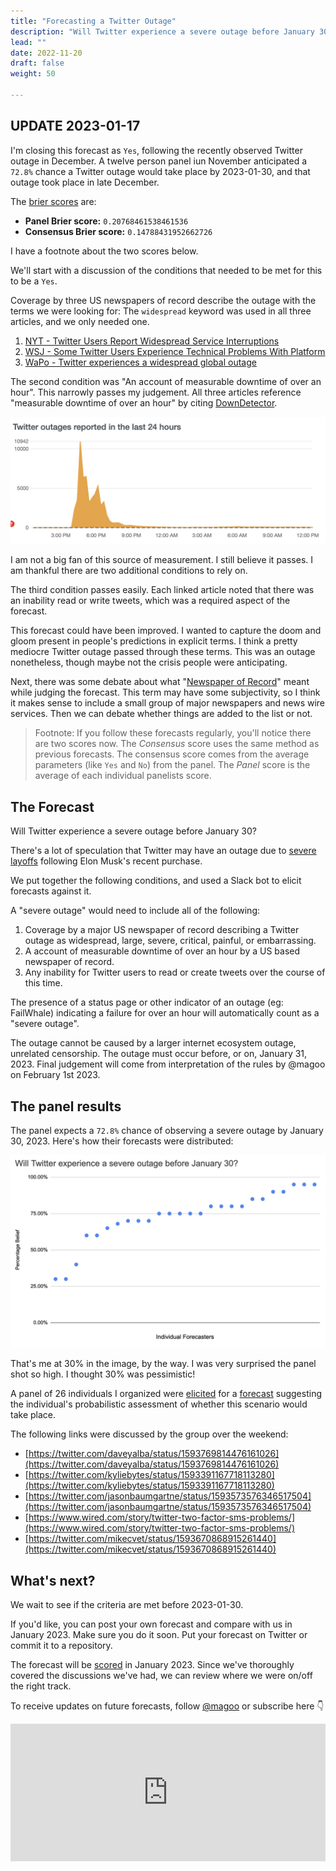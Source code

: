 ```yaml
---
title: "Forecasting a Twitter Outage"
description: "Will Twitter experience a severe outage before January 30? (UPDATED)"
lead: ""
date: 2022-11-20
draft: false
weight: 50

---
```


## UPDATE 2023-01-17

I'm closing this forecast as `Yes`, following the recently observed Twitter outage in December. A twelve person panel iun November anticipated a `72.8%` chance a Twitter outage would take place by 2023-01-30, and that outage took place in late December.

The [brier scores](https://magoo.medium.com/scoring-a-risk-forecast-58673bb6a05e) are:

- **Panel Brier score:** `0.20768461538461536`
- **Consensus Brier score:** `0.14788431952662726`

I have a footnote about the two scores below.

We'll start with a discussion of the conditions that needed to be met for this to be a `Yes`.

Coverage by three US newspapers of record describe the outage with the terms we were looking for: The `widespread` keyword was used in all three articles, and we only needed one.

1. [NYT - Twitter Users Report Widespread Service Interruptions](https://www.nytimes.com/2022/12/28/technology/twitter-outages.html)
2. [WSJ - Some Twitter Users Experience Technical Problems With Platform](https://www.wsj.com/articles/some-twitter-users-experience-technical-problems-with-platform-11672280111)
3. [WaPo - Twitter experiences a widespread global outage](https://www.washingtonpost.com/technology/2022/12/28/twitter-global-outage/)

The second condition was "An account of measurable downtime of over an hour". This narrowly passes my judgement. All three articles reference "measurable downtime of over an hour" by citing [DownDetector](https://downdetector.com/).

![twitter_downdetector](twitter-downdetector.png)

I am not a big fan of this source of measurement. I still believe it passes. I am thankful there are two additional conditions to rely on.

The third condition passes easily. Each linked article noted that there was an inability read or write tweets, which was a required aspect of the forecast.

This forecast could have been improved. I wanted to capture the doom and gloom present in people's predictions in explicit terms. I think a pretty mediocre Twitter outage passed through these terms. This was an outage nonetheless, though maybe not the crisis people were anticipating.

Next, there was some debate about what "[Newspaper of Record](https://en.wikipedia.org/wiki/Newspaper_of_record)" meant while judging the forecast. This term may have some subjectivity, so I think it makes sense to include a small group of major newspapers and news wire services. Then we can debate whether things are added to the list or not.

> Footnote: If you follow these forecasts regularly, you'll notice there are two scores now. The _Consensus_ score uses the same method as previous forecasts. The consensus score comes from the average parameters (like `Yes` and `No`) from the panel. The _Panel_ score is the average of each individual panelists score.

## The Forecast

Will Twitter experience a severe outage before January 30?

There's a lot of speculation that Twitter may have an outage due to [severe layoffs](https://www.bbc.com/news/business-63672307) following Elon Musk's recent purchase.

We put together the following conditions, and used a Slack bot to elicit forecasts against it.

A "severe outage" would need to include all of the following:

1. Coverage by a major US newspaper of record describing a Twitter outage as widespread, large, severe, critical, painful, or embarrassing.  
2. A account of measurable downtime of over an hour by a US based newspaper of record.
3. Any inability for Twitter users to read or create tweets over the course of this time.

The presence of a status page or other indicator of an outage (eg: FailWhale) indicating a failure for over an hour will automatically count as a "severe outage".

The outage cannot be caused by a larger internet ecosystem outage, unrelated censorship. The outage must occur before, or on, January 31, 2023. Final judgement will come from interpretation of the rules by @magoo on February 1st 2023.

## The panel results

The panel expects a `72.8%` chance of observing a severe outage by January 30, 2023. Here's how their forecasts were distributed:

![twitter_forecast](twitter-chart.png)

That's me at 30% in the image, by the way. I was very surprised the panel shot so high. I thought 30% was pessimistic!

A panel of 26 individuals I organized were [elicited](/risk-measurement/docs/estimation/expert-elicitation/) for a [forecast](/risk-measurement/docs/intro/for-noobs) suggesting the individual's probabilistic assessment of whether this scenario would take place.

The following links were discussed by the group over the weekend:

- [https://twitter.com/daveyalba/status/1593769814476161026](https://twitter.com/daveyalba/status/1593769814476161026)
- [https://twitter.com/kyliebytes/status/1593391167718113280](https://twitter.com/kyliebytes/status/1593391167718113280)
- [https://twitter.com/jasonbaumgartne/status/1593573576346517504](https://twitter.com/jasonbaumgartne/status/1593573576346517504)
- [https://www.wired.com/story/twitter-two-factor-sms-problems/](https://www.wired.com/story/twitter-two-factor-sms-problems/)
- [https://twitter.com/mikecvet/status/1593670868915261440](https://twitter.com/mikecvet/status/1593670868915261440)

## What's next?

We wait to see if the criteria are met before 2023-01-30.

If you'd like, you can post your own forecast and compare with us in January 2023. Make sure you do it soon. Put your forecast on Twitter or commit it to a repository.

The forecast will be [scored](https://magoo.github.io/risk-measurement/docs/estimation/calibration/) in January 2023. Since we've thoroughly covered the discussions we've had, we can review where we were on/off the right track.

To receive updates on future forecasts, follow [@magoo](https://www.twitter.com/magoo) or subscribe here 👇

<iframe
scrolling="no"
style="width:100%!important;height:220px;border:0px #ccc solid !important"
src="https://buttondown.email/risk?as_embed=true"
></iframe><br /><br />
